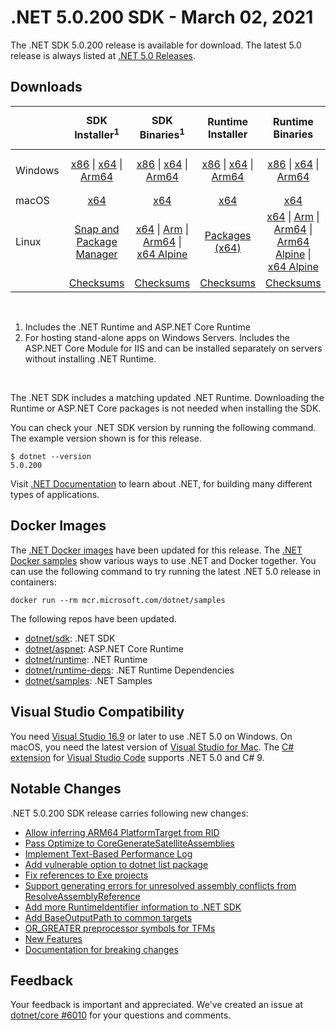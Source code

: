 # .NET 5.0.200 SDK - March 02, 2021

The .NET SDK 5.0.200 release is available for download. The latest 5.0 release is always listed at [.NET 5.0 Releases](../README.md).

## Downloads

|           | SDK Installer<sup>1</sup>                        | SDK Binaries<sup>1</sup>                 | Runtime Installer                                        | Runtime Binaries                                 | ASP.NET Core Runtime           |Windows Desktop Runtime          |
| --------- | :------------------------------------------:     | :----------------------:                 | :---------------------------:                            | :-------------------------:                      | :-----------------:            | :-----------------:            |
| Windows   | [x86][dotnet-sdk-win-x86.exe] \| [x64][dotnet-sdk-win-x64.exe] \| [Arm64][dotnet-sdk-win-arm64.exe] | [x86][dotnet-sdk-win-x86.zip] \| [x64][dotnet-sdk-win-x64.zip] \|  [Arm64][dotnet-sdk-win-arm64.zip] | [x86][dotnet-runtime-win-x86.exe] \| [x64][dotnet-runtime-win-x64.exe] \| [Arm64][dotnet-runtime-win-arm64.exe] | [x86][dotnet-runtime-win-x86.zip] \| [x64][dotnet-runtime-win-x64.zip] \| [Arm64][dotnet-runtime-win-arm64.zip] | [x86][aspnetcore-runtime-win-x86.exe] \| [x64][aspnetcore-runtime-win-x64.exe] \|<br/> [Hosting Bundle][dotnet-hosting-win.exe]<sup>2</sup> | [x86][windowsdesktop-runtime-win-x86.exe] \| [x64][windowsdesktop-runtime-win-x64.exe]  |
| macOS     | [x64][dotnet-sdk-osx-x64.pkg]  | [x64][dotnet-sdk-osx-x64.tar.gz]     | [x64][dotnet-runtime-osx-x64.pkg] | [x64][dotnet-runtime-osx-x64.tar.gz] | [x64][aspnetcore-runtime-osx-x64.tar.gz] | - |<sup>1</sup>
| Linux     |  [Snap and Package Manager](5.0.3-install-instructions.md)  | [x64][dotnet-sdk-linux-x64.tar.gz] \| [Arm][dotnet-sdk-linux-arm.tar.gz] \| [Arm64][dotnet-sdk-linux-arm64.tar.gz] \| [x64 Alpine][dotnet-sdk-linux-musl-x64.tar.gz] | [Packages (x64)][linux-packages] | [x64][dotnet-runtime-linux-x64.tar.gz] \| [Arm][dotnet-runtime-linux-arm.tar.gz] \| [Arm64][dotnet-runtime-linux-arm64.tar.gz] \| [Arm64 Alpine][dotnet-runtime-linux-musl-arm64.tar.gz] \| [x64 Alpine][dotnet-runtime-linux-musl-x64.tar.gz] | [x64][aspnetcore-runtime-linux-x64.tar.gz]<sup>1</sup>  \| [Arm][aspnetcore-runtime-linux-arm.tar.gz]<sup>1</sup> \| [Arm64][aspnetcore-runtime-linux-arm64.tar.gz]<sup>1</sup> \| [x64 Alpine][aspnetcore-runtime-linux-musl-x64.tar.gz] | - | <sup>1</sup> |
|  | [Checksums][checksums-sdk]                             | [Checksums][checksums-sdk]                                      | [Checksums][checksums-runtime]                             | [Checksums][checksums-runtime]  | [Checksums][checksums-runtime]  | [Checksums][checksums-runtime]

</br>

1. Includes the .NET Runtime and ASP.NET Core Runtime
2. For hosting stand-alone apps on Windows Servers. Includes the ASP.NET Core Module for IIS and can be installed separately on servers without installing .NET Runtime.

</br>

The .NET SDK includes a matching updated .NET Runtime. Downloading the Runtime or ASP.NET Core packages is not needed when installing the SDK.

You can check your .NET SDK version by running the following command. The example version shown is for this release.

```console
$ dotnet --version
5.0.200
```
Visit [.NET Documentation](https://learn.microsoft.com/dotnet/core/) to learn about .NET, for building many different types of applications.

## Docker Images

The [.NET Docker images](https://hub.docker.com/_/microsoft-dotnet) have been updated for this release. The [.NET Docker samples](https://github.com/dotnet/dotnet-docker/blob/main/samples/README.md) show various ways to use .NET and Docker together. You can use the following command to try running the latest .NET 5.0 release in containers:

```console
docker run --rm mcr.microsoft.com/dotnet/samples
```

The following repos have been updated.

* [dotnet/sdk](https://github.com/dotnet/dotnet-docker/blob/main/README.sdk.md): .NET SDK
* [dotnet/aspnet](https://github.com/dotnet/dotnet-docker/blob/main/README.aspnet.md): ASP.NET Core Runtime
* [dotnet/runtime](https://github.com/dotnet/dotnet-docker/blob/main/README.runtime.md): .NET Runtime
* [dotnet/runtime-deps](https://github.com/dotnet/dotnet-docker/blob/main/README.runtime.md): .NET Runtime Dependencies
* [dotnet/samples](https://github.com/dotnet/dotnet-docker/blob/main/README.samples.md): .NET Samples

## Visual Studio Compatibility

You need [Visual Studio 16.9](https://visualstudio.microsoft.com) or later to use .NET 5.0 on Windows. On macOS, you need the latest version of [Visual Studio for Mac](https://visualstudio.microsoft.com/vs/mac/). The [C# extension](https://code.visualstudio.com/docs/languages/dotnet) for [Visual Studio Code](https://code.visualstudio.com/) supports .NET 5.0 and C# 9.

## Notable Changes
.NET 5.0.200 SDK release carries following new changes:

* [Allow inferring ARM64 PlatformTarget from RID](https://github.com/dotnet/sdk/pull/14726)
* [Pass Optimize to CoreGenerateSatelliteAssemblies](https://github.com/dotnet/sdk/pull/13579)
* [Implement Text-Based Performance Log](https://github.com/dotnet/sdk/pull/14409)
* [Add vulnerable option to dotnet list package](https://github.com/dotnet/sdk/pull/14352)
* [Fix references to Exe projects](https://github.com/dotnet/sdk/pull/14488)
* [Support generating errors for unresolved assembly conflicts from ResolveAssemblyReference ](https://github.com/dotnet/msbuild/issues/5934)
* [Add more RuntimeIdentifier information to .NET SDK](https://github.com/dotnet/installer/pull/9106)
* [Add BaseOutputPath to common targets](https://github.com/dotnet/msbuild/pull/5238)
* [OR_GREATER preprocessor symbols for TFMs](https://github.com/dotnet/designs/blob/be793b557255c9ed1276ecdd23119b64f45453bf/accepted/2020/or-greater-defines/or-greater-defines.md#or_greater-preprocessor-symbols-for-tfms)
* [New Features](https://github.com/dotnet/sdk/pulls?q=is%3Apr+-author%3Aapp%2Fdotnet-maestro+base%3Arelease%2F5.0.2xx+is%3Aclosed+label%3A%22Document+for+new+feature%22)
* [Documentation for breaking changes](https://github.com/dotnet/sdk/pulls?q=is%3Apr+-author%3Aapp%2Fdotnet-maestro+base%3Arelease%2F5.0.2xx+is%3Aclosed+label%3A%22Document+for+breaking+changes%22)

## Feedback

Your feedback is important and appreciated. We've created an issue at [dotnet/core #6010](https://github.com/dotnet/core/issues/6010) for your questions and comments.

[blob-runtime]: https://dotnetcli.blob.core.windows.net/dotnet/Runtime/
[blob-sdk]: https://dotnetcli.blob.core.windows.net/dotnet/Sdk/
[release-notes]: https://github.com/dotnet/core/blob/main/release-notes/5.0/5.0.3/5.0.3.md

[checksums-runtime]: https://dotnetcli.blob.core.windows.net/dotnet/checksums/5.0.3-sha.txt
[checksums-sdk]: https://dotnetcli.blob.core.windows.net/dotnet/checksums/5.0.3-sha.txt

[linux-install]: https://learn.microsoft.com/dotnet/core/install/linux
[linux-setup]: https://github.com/dotnet/core/blob/main/Documentation/linux-setup.md

[dotnet-blog]:  https://devblogs.microsoft.com/dotnet/net-february-2021/

[sdk_bugs]: https://github.com/dotnet/sdk/issues?q=is%3Aissue+is%3Aclosed+milestone%3A5.0.3xx+is%3Aclosed

[linux-packages]: 5.0.3-install-instructions.md

[//]: # ( Runtime 5.0.3)
[dotnet-runtime-linux-arm.tar.gz]: https://download.visualstudio.microsoft.com/download/pr/94f3d0cd-6ccc-4eac-bac5-7fd1396581d5/b51a89d445f3fb7b2a795f0119fc0575/dotnet-runtime-5.0.3-linux-arm.tar.gz
[dotnet-runtime-linux-arm64.tar.gz]: https://download.visualstudio.microsoft.com/download/pr/bbcf8972-286c-42f5-b7be-6bd61dc1b833/37bbc22e83223bf280883f0f6cce28d2/dotnet-runtime-5.0.3-linux-arm64.tar.gz
[dotnet-runtime-linux-musl-arm64.tar.gz]: https://download.visualstudio.microsoft.com/download/pr/433d8892-ef38-4838-b459-d0bbe4a66008/fda4b9e95c721dac8f01d25f1a39288d/dotnet-runtime-5.0.3-linux-musl-arm64.tar.gz
[dotnet-runtime-linux-musl-x64.tar.gz]: https://download.visualstudio.microsoft.com/download/pr/65045602-b193-496e-b403-bc5fcb5b1091/fd1657171b1f765118203bfc956c97df/dotnet-runtime-5.0.3-linux-musl-x64.tar.gz
[dotnet-runtime-linux-x64.tar.gz]: https://download.visualstudio.microsoft.com/download/pr/49cc8956-3b51-42ff-a718-0fe6326e2fe5/9c3b23c1b92f0b3a8f9d6c2e3e72095e/dotnet-runtime-5.0.3-linux-x64.tar.gz
[dotnet-runtime-osx-x64.pkg]: https://download.visualstudio.microsoft.com/download/pr/60a8becd-ff61-4e17-8329-4d85f9d1e3b9/06ef79dad25a85905afbb3965f613bad/dotnet-runtime-5.0.3-osx-x64.pkg
[dotnet-runtime-osx-x64.tar.gz]: https://download.visualstudio.microsoft.com/download/pr/ffc7b0f3-0d18-4b07-b242-4113c48a4067/fbce30bc00e359039ce115300609c16f/dotnet-runtime-5.0.3-osx-x64.tar.gz
[dotnet-runtime-win-arm64.exe]: https://download.visualstudio.microsoft.com/download/pr/b63525df-7379-4b27-b8eb-e21e3fbdfc41/646d6d51303ef5cb48ff6000cbb8e887/dotnet-runtime-5.0.3-win-arm64.exe
[dotnet-runtime-win-arm64.zip]: https://download.visualstudio.microsoft.com/download/pr/d9c565e7-9071-47ce-929f-8154b5bef409/85afd2f197748d789cdb62d70ad1de13/dotnet-runtime-5.0.3-win-arm64.zip
[dotnet-runtime-win-x64.exe]: https://download.visualstudio.microsoft.com/download/pr/f05c10fe-fed3-43b6-b676-ff75021c2d9f/15cab750af61a29d70ef33c265354cf2/dotnet-runtime-5.0.3-win-x64.exe
[dotnet-runtime-win-x64.zip]: https://download.visualstudio.microsoft.com/download/pr/23185b06-bc63-402c-b94e-3bdfa999022b/c802fbf2c5a7511c13b764fcb295dba9/dotnet-runtime-5.0.3-win-x64.zip
[dotnet-runtime-win-x86.exe]: https://download.visualstudio.microsoft.com/download/pr/58ebd1e5-efc7-4b89-b214-3dffb67f3148/1f7942a026bbd4d8a235a597ab83df9f/dotnet-runtime-5.0.3-win-x86.exe
[dotnet-runtime-win-x86.zip]: https://download.visualstudio.microsoft.com/download/pr/18026047-c90d-49a3-a4b4-04424eaa65a2/3f6336a041ea19cdd2233d606a613b8d/dotnet-runtime-5.0.3-win-x86.zip

[//]: # ( WindowsDesktop 5.0.3)
[windowsdesktop-runtime-win-x64.exe]: https://download.visualstudio.microsoft.com/download/pr/c6541c87-42f2-4c5d-b6db-2df0dade5e00/13e89a5fec3ddb224cd93dd18b0761ff/windowsdesktop-runtime-5.0.3-win-x64.exe
[windowsdesktop-runtime-win-x86.exe]: https://download.visualstudio.microsoft.com/download/pr/a8dcbda1-8720-453c-9ec6-5a9d90935643/28754321a8b966f1ce837e6f59035b48/windowsdesktop-runtime-5.0.3-win-x86.exe

[//]: # ( ASP 5.0.3)
[aspnetcore-runtime-linux-arm.tar.gz]: https://download.visualstudio.microsoft.com/download/pr/6d8c577b-d6a2-4110-a105-58f578f136db/236c018b3ee005d47fdcb5e9960eaf1f/aspnetcore-runtime-5.0.3-linux-arm.tar.gz
[aspnetcore-runtime-linux-arm64.tar.gz]: https://download.visualstudio.microsoft.com/download/pr/dcdcf093-9cc1-4591-9a1d-7c1f06c7e462/c34d67bdc70d5f92be1bbbb023220b7c/aspnetcore-runtime-5.0.3-linux-arm64.tar.gz
[aspnetcore-runtime-linux-musl-arm64.tar.gz]: https://download.visualstudio.microsoft.com/download/pr/baae48ad-7e78-432f-ab7a-3769adf877b9/3f54ab3d55cfc58a8b6738d7abfe1775/aspnetcore-runtime-5.0.3-linux-musl-arm64.tar.gz
[aspnetcore-runtime-linux-musl-x64.tar.gz]: https://download.visualstudio.microsoft.com/download/pr/8af40459-43ae-465b-b40e-e2cf1f7f8832/8c083a48764ae6fa4de1a288b5e1f903/aspnetcore-runtime-5.0.3-linux-musl-x64.tar.gz
[aspnetcore-runtime-linux-x64.tar.gz]: https://download.visualstudio.microsoft.com/download/pr/86b1cadb-8736-40c5-aaf8-654da39394fc/df326f9481f4da03c7e31263d42a3b1d/aspnetcore-runtime-5.0.3-linux-x64.tar.gz
[aspnetcore-runtime-osx-x64.tar.gz]: https://download.visualstudio.microsoft.com/download/pr/dc06d9c6-e1fb-466f-aa4c-59998dbcd6f9/5636f8791058b3ad809179fc421dda6a/aspnetcore-runtime-5.0.3-osx-x64.tar.gz
[aspnetcore-runtime-win-arm64.zip]: https://download.visualstudio.microsoft.com/download/pr/26feb72c-062a-407b-9ed0-ef31cc4d6099/9b4b355e96d1550a424aa70e63676c5d/aspnetcore-runtime-5.0.3-win-arm64.zip
[aspnetcore-runtime-win-x64.exe]: https://download.visualstudio.microsoft.com/download/pr/414172c8-580b-45f4-b203-7c8cd4aed3c4/aae889e11dc2c76dc47ababde8649731/aspnetcore-runtime-5.0.3-win-x64.exe
[aspnetcore-runtime-win-x64.zip]: https://download.visualstudio.microsoft.com/download/pr/aafd17b7-5e78-4526-9ed5-a6388b421ed3/96a536e97bd15d1ed4ab7cfc0e4ca71a/aspnetcore-runtime-5.0.3-win-x64.zip
[aspnetcore-runtime-win-x86.exe]: https://download.visualstudio.microsoft.com/download/pr/0cd54ac9-9526-4892-a127-cab2c13c6a4b/50faf5c2cbd5f9f42c7c19b4f78bf2df/aspnetcore-runtime-5.0.3-win-x86.exe
[aspnetcore-runtime-win-x86.zip]: https://download.visualstudio.microsoft.com/download/pr/8ac1d8a1-73ac-48e1-b561-a93536a7c22e/d04f05e12d03e42086e6c5da9585a457/aspnetcore-runtime-5.0.3-win-x86.zip
[dotnet-hosting-win.exe]: https://download.visualstudio.microsoft.com/download/pr/dff39ddb-b399-43c5-9af0-04875134ce04/1c449bb9ad4cf75ec616482854751069/dotnet-hosting-5.0.3-win.exe

[//]: # ( SDK 5.0.200 )
[dotnet-sdk-linux-arm.tar.gz]: https://download.visualstudio.microsoft.com/download/pr/8f09af48-e88e-4b91-bae1-08a5c9183559/e10eefacab56a4f4c1165d4e26a5f0f9/dotnet-sdk-5.0.200-linux-arm.tar.gz
[dotnet-sdk-linux-arm64.tar.gz]: https://download.visualstudio.microsoft.com/download/pr/0a823585-f6ac-4b4f-994d-c073d16267c3/af8c9fcdf76492048b60abfe0b311e2e/dotnet-sdk-5.0.200-linux-arm64.tar.gz
[dotnet-sdk-linux-musl-x64.tar.gz]: https://download.visualstudio.microsoft.com/download/pr/38d6d87b-191c-4ccb-a525-0a0e09bbe6ef/fca4b23f8bb29555cbda08e77960e46e/dotnet-sdk-5.0.200-linux-musl-x64.tar.gz
[dotnet-sdk-linux-x64.tar.gz]: https://download.visualstudio.microsoft.com/download/pr/64a6b4b9-a92e-4efc-a588-569d138919c6/a97f4be78d7cc237a4f5c306866f7a1c/dotnet-sdk-5.0.200-linux-x64.tar.gz
[dotnet-sdk-osx-x64.pkg]: https://download.visualstudio.microsoft.com/download/pr/a06c387d-2811-4fba-8b5f-86cb9f0bdeba/f41d1c63c5b6bcee9293484e845bc518/dotnet-sdk-5.0.200-osx-x64.pkg
[dotnet-sdk-osx-x64.tar.gz]: https://download.visualstudio.microsoft.com/download/pr/db160ec7-2f36-4f41-9a87-fab65cd142f9/7d4afadf1808146ba7794edaf0f97924/dotnet-sdk-5.0.200-osx-x64.tar.gz
[dotnet-sdk-win-arm64.exe]: https://download.visualstudio.microsoft.com/download/pr/68607b2c-8324-4d85-ad01-c682c05bd41e/fee74f773c7dddcad14183bedc6359d0/dotnet-sdk-5.0.200-win-arm64.exe
[dotnet-sdk-win-arm64.zip]: https://download.visualstudio.microsoft.com/download/pr/cea733ce-6339-4af3-bf9c-24c66b0ccf45/036ccf803130a6f24d688a63d9e9c156/dotnet-sdk-5.0.200-win-arm64.zip
[dotnet-sdk-win-x64.exe]: https://download.visualstudio.microsoft.com/download/pr/a105fe06-20a0-4233-8ff1-b85523b40f1d/5f26654016c41ab2dc6d8bc850a9bf4c/dotnet-sdk-5.0.200-win-x64.exe
[dotnet-sdk-win-x64.zip]: https://download.visualstudio.microsoft.com/download/pr/761159fa-2843-4abe-8052-147e6c873a78/77658948a9e0f7bc31e978b6bc271ec8/dotnet-sdk-5.0.200-win-x64.zip
[dotnet-sdk-win-x86.exe]: https://download.visualstudio.microsoft.com/download/pr/a9111d43-d9af-4aae-bf81-8a335fd7f490/5041619a227cb1fe473f3738b6b2e8fe/dotnet-sdk-5.0.200-win-x86.exe
[dotnet-sdk-win-x86.zip]: https://download.visualstudio.microsoft.com/download/pr/d7b29655-c546-4771-8a76-e38fbc68ac9a/f6704071f4947082c2f9db0539bcad16/dotnet-sdk-5.0.200-win-x86.zip

